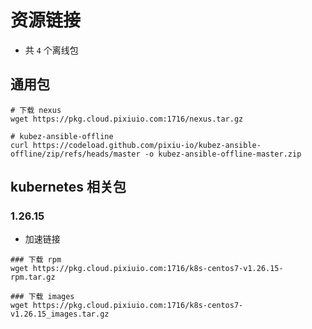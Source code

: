 # 资源链接

- 共 `4` 个离线包

## 通用包
```shell
# 下载 nexus
wget https://pkg.cloud.pixiuio.com:1716/nexus.tar.gz

# kubez-ansible-offline
curl https://codeload.github.com/pixiu-io/kubez-ansible-offline/zip/refs/heads/master -o kubez-ansible-offline-master.zip
```

## kubernetes 相关包
### 1.26.15
- 加速链接
```shell
### 下载 rpm
wget https://pkg.cloud.pixiuio.com:1716/k8s-centos7-v1.26.15-rpm.tar.gz

### 下载 images
wget https://pkg.cloud.pixiuio.com:1716/k8s-centos7-v1.26.15_images.tar.gz
```